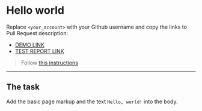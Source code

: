 # Hello world
Replace `<your_account>` with your Github username and copy the links to Pull Request description:
- [DEMO LINK](https://batstolya.github.io/layout_hello-world/)
- [TEST REPORT LINK](https://batstolya.github.io/layout_hello-world/report/html_report/)

> Follow [this instructions](https://mate-academy.github.io/layout_task-guideline/#how-to-solve-the-layout-tasks-on-github)
___

## The task 
Add the basic page markup and the text `Hello, world!` into the body.
